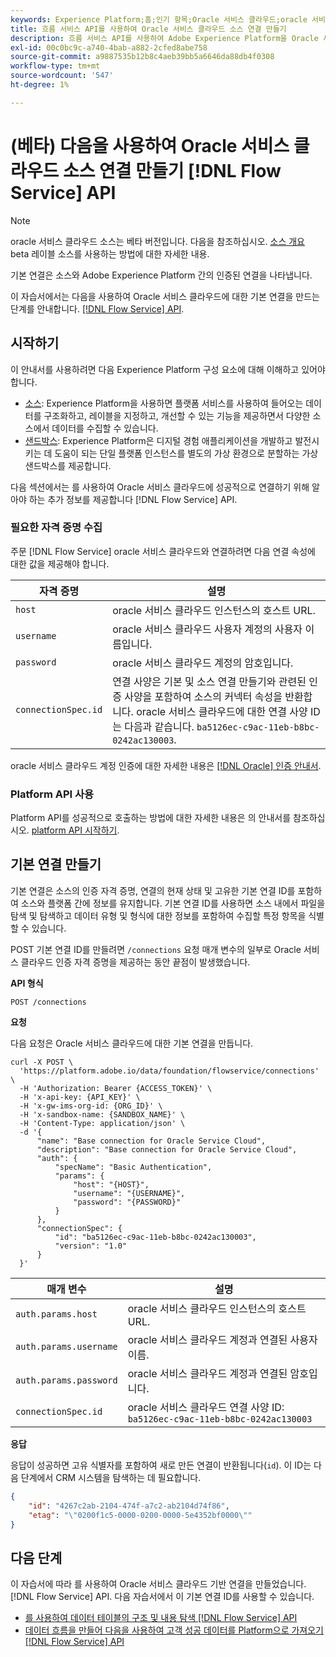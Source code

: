 ```yaml
---
keywords: Experience Platform;홈;인기 항목;Oracle 서비스 클라우드;oracle 서비스 클라우드
title: 흐름 서비스 API를 사용하여 Oracle 서비스 클라우드 소스 연결 만들기
description: 흐름 서비스 API를 사용하여 Adobe Experience Platform을 Oracle 서비스 클라우드에 연결하는 방법을 알아봅니다.
exl-id: 00c0bc9c-a740-4bab-a882-2cfed8abe758
source-git-commit: a9887535b12b8c4aeb39bb5a6646da88db4f0308
workflow-type: tm+mt
source-wordcount: '547'
ht-degree: 1%

---
```


# (베타) 다음을 사용하여 Oracle 서비스 클라우드 소스 연결 만들기 [!DNL Flow Service] API

>[!NOTE]
>
>oracle 서비스 클라우드 소스는 베타 버전입니다. 다음을 참조하십시오. [소스 개요](../../../../home.md#terms-and-conditions) beta 레이블 소스를 사용하는 방법에 대한 자세한 내용.

기본 연결은 소스와 Adobe Experience Platform 간의 인증된 연결을 나타냅니다.

이 자습서에서는 다음을 사용하여 Oracle 서비스 클라우드에 대한 기본 연결을 만드는 단계를 안내합니다. [[!DNL Flow Service] API](https://www.adobe.io/experience-platform-apis/references/flow-service/).

## 시작하기

이 안내서를 사용하려면 다음 Experience Platform 구성 요소에 대해 이해하고 있어야 합니다.

* [소스](../../../../home.md): Experience Platform을 사용하면 플랫폼 서비스를 사용하여 들어오는 데이터를 구조화하고, 레이블을 지정하고, 개선할 수 있는 기능을 제공하면서 다양한 소스에서 데이터를 수집할 수 있습니다.
* [샌드박스](../../../../../sandboxes/home.md): Experience Platform은 디지털 경험 애플리케이션을 개발하고 발전시키는 데 도움이 되는 단일 플랫폼 인스턴스를 별도의 가상 환경으로 분할하는 가상 샌드박스를 제공합니다.

다음 섹션에서는 를 사용하여 Oracle 서비스 클라우드에 성공적으로 연결하기 위해 알아야 하는 추가 정보를 제공합니다 [!DNL Flow Service] API.

### 필요한 자격 증명 수집

주문 [!DNL Flow Service] oracle 서비스 클라우드와 연결하려면 다음 연결 속성에 대한 값을 제공해야 합니다.

| 자격 증명 | 설명 |
| ---------- | ----------- |
| `host` | oracle 서비스 클라우드 인스턴스의 호스트 URL. |
| `username` | oracle 서비스 클라우드 사용자 계정의 사용자 이름입니다. |
| `password` | oracle 서비스 클라우드 계정의 암호입니다. |
| `connectionSpec.id` | 연결 사양은 기본 및 소스 연결 만들기와 관련된 인증 사양을 포함하여 소스의 커넥터 속성을 반환합니다. oracle 서비스 클라우드에 대한 연결 사양 ID는 다음과 같습니다. `ba5126ec-c9ac-11eb-b8bc-0242ac130003`. |

oracle 서비스 클라우드 계정 인증에 대한 자세한 내용은 [[!DNL Oracle] 인증 안내서](https://docs.oracle.com/en/cloud/saas/b2c-service/20c/cxska/OKCS_Authenticate_and_Authorize.html).

### Platform API 사용

Platform API를 성공적으로 호출하는 방법에 대한 자세한 내용은 의 안내서를 참조하십시오. [platform API 시작하기](../../../../../landing/api-guide.md).

## 기본 연결 만들기

기본 연결은 소스의 인증 자격 증명, 연결의 현재 상태 및 고유한 기본 연결 ID를 포함하여 소스와 플랫폼 간에 정보를 유지합니다. 기본 연결 ID를 사용하면 소스 내에서 파일을 탐색 및 탐색하고 데이터 유형 및 형식에 대한 정보를 포함하여 수집할 특정 항목을 식별할 수 있습니다.

POST 기본 연결 ID를 만들려면 `/connections` 요청 매개 변수의 일부로 Oracle 서비스 클라우드 인증 자격 증명을 제공하는 동안 끝점이 발생했습니다.

**API 형식**

```http
POST /connections
```

**요청**

다음 요청은 Oracle 서비스 클라우드에 대한 기본 연결을 만듭니다.

```shell
curl -X POST \
  'https://platform.adobe.io/data/foundation/flowservice/connections' \
  -H 'Authorization: Bearer {ACCESS_TOKEN}' \
  -H 'x-api-key: {API_KEY}' \
  -H 'x-gw-ims-org-id: {ORG_ID}' \
  -H 'x-sandbox-name: {SANDBOX_NAME}' \
  -H 'Content-Type: application/json' \
  -d '{
      "name": "Base connection for Oracle Service Cloud",
      "description": "Base connection for Oracle Service Cloud",
      "auth": {
          "specName": "Basic Authentication",
          "params": {
              "host": "{HOST}",
              "username": "{USERNAME}",
              "password": "{PASSWORD}"
          }
      },
      "connectionSpec": {
          "id": "ba5126ec-c9ac-11eb-b8bc-0242ac130003",
          "version": "1.0"
      }
  }'
```

| 매개 변수 | 설명 |
| --------- | ----------- |
| `auth.params.host` | oracle 서비스 클라우드 인스턴스의 호스트 URL. |
| `auth.params.username` | oracle 서비스 클라우드 계정과 연결된 사용자 이름. |
| `auth.params.password` | oracle 서비스 클라우드 계정과 연결된 암호입니다. |
| `connectionSpec.id` | oracle 서비스 클라우드 연결 사양 ID: `ba5126ec-c9ac-11eb-b8bc-0242ac130003` |

**응답**

응답이 성공하면 고유 식별자를 포함하여 새로 만든 연결이 반환됩니다(`id`). 이 ID는 다음 단계에서 CRM 시스템을 탐색하는 데 필요합니다.

```json
{
    "id": "4267c2ab-2104-474f-a7c2-ab2104d74f86",
    "etag": "\"0200f1c5-0000-0200-0000-5e4352bf0000\""
}
```

## 다음 단계

이 자습서에 따라 를 사용하여 Oracle 서비스 클라우드 기반 연결을 만들었습니다. [!DNL Flow Service] API. 다음 자습서에서 이 기본 연결 ID를 사용할 수 있습니다.

* [를 사용하여 데이터 테이블의 구조 및 내용 탐색 [!DNL Flow Service] API](../../explore/tabular.md)
* [데이터 흐름을 만들어 다음을 사용하여 고객 성공 데이터를 Platform으로 가져오기 [!DNL Flow Service] API](../../collect/customer-success.md)
